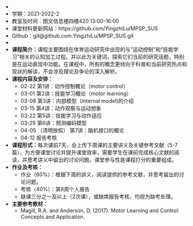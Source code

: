 <!-- directives: [] -->
<div id="content">
  <ul>
    <li>
    <li>学期：2021-2022-2</li>
    <li>教室及时间：图文信息楼四楼420 13:00-16:00</li>
    <li>课堂材料更新网站：https://github.com/YingzhiLu/MPSP_SUS</li>
    <li>Github：git@github.com:YingzhiLu/MPSP_SUS.git</li>
    <li>
    <li><b>课程简介：</b>课程主要围绕在体育运动研究中出现的与“运动控制”和“技能学习”相关的认知加工过程。并以此为关键词，探索它们当前的研究话题，特别是在运动表现中功能。在课程中，所有的概念更倾向于科普和当前研究热点和现状的解读，不会涉及理论及争论的深入解析。</li>
    <li><b>课程内容及安排：</b>
      <ul>
        <li>02-22 第1讲：动作控制概论（motor control）</li>
        <li>03-01 第2讲：技能学习概论（motor learning）</li>
        <li>03-08 第3讲：内部模型（internal model)的介绍</li>
        <li>03-15 第4讲：动作观察与运动想象</li>
        <li>03-22 第5讲：技能学习与动作适应</li>
        <li>03-29 第6讲：预测编码模型</li>
        <li>04-05 （清明放假） 第7讲：脑机接口的概论</li>
        <li>04-12 报告考核</li>
      </ul>
    </li>
    <li><b>课程形式：</b>每次课前7天，会上传下周课的主要讲义及关键参考文献（5-7篇），为方便课堂讨论并提升课堂效率，需要学生在课前完成核心文献的阅读，并思考讲义中留出的讨论问题。课堂参与性是课程打分的重要组成。</li>
    <li><b>作业及考核：</b>
      <ul>
        <li>作业（60%）：根据下周的讲义，阅读提供的参考文献，并思考留出的讨论问题。</li>
        <li>考核（40%）：第8周个人报告</li>
        <li>缺课三分之一及以上（2次课），或缺席报告考核，均视为缺考处理。</li>
      </ul>
    </li>
    <li><b>主要参考教材：</b>
      <ul>
        <li>Magill, R.A. and Anderson, D. (2017). Motor Learning and Control: Concepts and Application.</li>
      </ul>
    </li>
  </ul>
</div>

